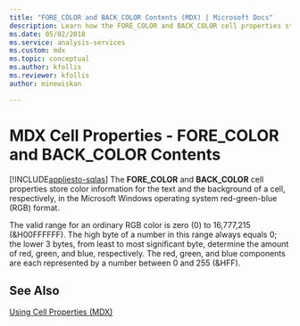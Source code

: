 ```yaml
---
title: "FORE_COLOR and BACK_COLOR Contents (MDX) | Microsoft Docs"
description: Learn how the FORE_COLOR and BACK_COLOR cell properties store color information for the text and the background of a cell, respectively. 
ms.date: 05/02/2018
ms.service: analysis-services
ms.custom: mdx
ms.topic: conceptual
ms.author: kfollis
ms.reviewer: kfollis
author: minewiskan

---
```

# MDX Cell Properties - FORE_COLOR and BACK_COLOR Contents
[!INCLUDE[appliesto-sqlas](../../includes/appliesto-sqlas.md)]
  The **FORE_COLOR** and **BACK_COLOR** cell properties store color information for the text and the background of a cell, respectively, in the Microsoft Windows operating system red-green-blue (RGB) format.  
  
 The valid range for an ordinary RGB color is zero (0) to 16,777,215 (&H00FFFFFF). The high byte of a number in this range always equals 0; the lower 3 bytes, from least to most significant byte, determine the amount of red, green, and blue, respectively. The red, green, and blue components are each represented by a number between 0 and 255 (&HFF).  
  
## See Also  
 [Using Cell Properties &#40;MDX&#41;](../../../analysis-services/multidimensional-models/mdx/mdx-cell-properties-using-cell-properties.md)  
  
  
